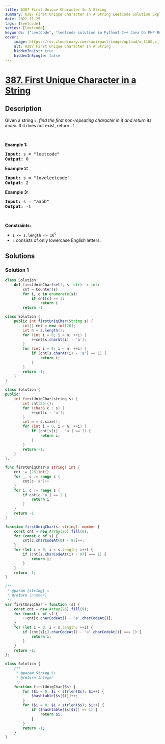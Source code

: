 ```yaml
---
title: 0387 First Unique Character In A String
summary: 0387 First Unique Character In A String LeetCode Solution Explained
date: 2022-11-25
tags: [leetcode]
series: [leetcode]
keywords: ["LeetCode", "leetcode solution in Python3 C++ Java Go PHP Ruby Swift TypeScript Rust C# JavaScript C", "0387 First Unique Character In A String LeetCode Solution Explained in all languages"]
cover:
    image: https://res.cloudinary.com/samirpaul/image/upload/w_1100,c_fit,co_rgb:FFFFFF,l_text:Arial_75_bold:0387 First Unique Character In A String - Solution Explained/problem-solving.webp
    alt: 0387 First Unique Character In A String
    hiddenInList: true
    hiddenInSingle: false
---
```



# [387. First Unique Character in a String](https://leetcode.com/problems/first-unique-character-in-a-string)


## Description

<p>Given a string <code>s</code>, <em>find the first non-repeating character in it and return its index</em>. If it does not exist, return <code>-1</code>.</p>

<p>&nbsp;</p>
<p><strong class="example">Example 1:</strong></p>
<pre><strong>Input:</strong> s = "leetcode"
<strong>Output:</strong> 0
</pre><p><strong class="example">Example 2:</strong></p>
<pre><strong>Input:</strong> s = "loveleetcode"
<strong>Output:</strong> 2
</pre><p><strong class="example">Example 3:</strong></p>
<pre><strong>Input:</strong> s = "aabb"
<strong>Output:</strong> -1
</pre>
<p>&nbsp;</p>
<p><strong>Constraints:</strong></p>

<ul>
	<li><code>1 &lt;= s.length &lt;= 10<sup>5</sup></code></li>
	<li><code>s</code> consists of only lowercase English letters.</li>
</ul>

## Solutions

### Solution 1

<!-- tabs:start -->

```python
class Solution:
    def firstUniqChar(self, s: str) -> int:
        cnt = Counter(s)
        for i, c in enumerate(s):
            if cnt[c] == 1:
                return i
        return -1
```

```java
class Solution {
    public int firstUniqChar(String s) {
        int[] cnt = new int[26];
        int n = s.length();
        for (int i = 0; i < n; ++i) {
            ++cnt[s.charAt(i) - 'a'];
        }
        for (int i = 0; i < n; ++i) {
            if (cnt[s.charAt(i) - 'a'] == 1) {
                return i;
            }
        }
        return -1;
    }
}
```

```cpp
class Solution {
public:
    int firstUniqChar(string s) {
        int cnt[26]{};
        for (char& c : s) {
            ++cnt[c - 'a'];
        }
        int n = s.size();
        for (int i = 0; i < n; ++i) {
            if (cnt[s[i] - 'a'] == 1) {
                return i;
            }
        }
        return -1;
    }
};
```

```go
func firstUniqChar(s string) int {
	cnt := [26]int{}
	for _, c := range s {
		cnt[c-'a']++
	}
	for i, c := range s {
		if cnt[c-'a'] == 1 {
			return i
		}
	}
	return -1
}
```

```ts
function firstUniqChar(s: string): number {
    const cnt = new Array(26).fill(0);
    for (const c of s) {
        cnt[c.charCodeAt(0) - 97]++;
    }
    for (let i = 0; i < s.length; i++) {
        if (cnt[s.charCodeAt(i) - 97] === 1) {
            return i;
        }
    }
    return -1;
}
```

```js
/**
 * @param {string} s
 * @return {number}
 */
var firstUniqChar = function (s) {
    const cnt = new Array(26).fill(0);
    for (const c of s) {
        ++cnt[c.charCodeAt() - 'a'.charCodeAt()];
    }
    for (let i = 0; i < s.length; ++i) {
        if (cnt[s[i].charCodeAt() - 'a'.charCodeAt()] === 1) {
            return i;
        }
    }
    return -1;
};
```

```php
class Solution {
    /**
     * @param String $s
     * @return Integer
     */
    function firstUniqChar($s) {
        for ($i = 0; $i < strlen($s); $i++) {
            $hashtable[$s[$i]]++;
        }
        for ($i = 0; $i < strlen($s); $i++) {
            if ($hashtable[$s[$i]] == 1) {
                return $i;
            }
        }
        return -1;
    }
}
```

<!-- tabs:end -->

<!-- end -->
